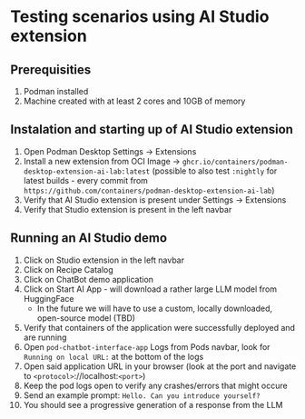 # Testing scenarios using AI Studio extension

## Prerequisities
1. Podman installed
2. Machine created with at least 2 cores and 10GB of memory

## Instalation and starting up of AI Studio extension

1. Open Podman Desktop Settings -> Extensions
2. Install a new extension from OCI Image -> `ghcr.io/containers/podman-desktop-extension-ai-lab:latest` (possible to also test `:nightly` for latest builds - every commit from `https://github.com/containers/podman-desktop-extension-ai-lab`)
3. Verify that AI Studio extension is present under Settings -> Extensions
4. Verify that Studio extension is present in the left navbar

## Running an AI Studio demo

1. Click on Studio extension in the left navbar
2. Click on Recipe Catalog
3. Click on ChatBot demo application
4. Click on Start AI App - will download a rather large LLM model from HuggingFace
    * In the future we will have to use a custom, locally downloaded, open-source model (TBD)
5. Verify that containers of the application were successfully deployed and are running
6. Open `pod-chatbot-interface-app` Logs from Pods navbar, look for `Running on local URL:` at the bottom of the logs
7. Open said application URL in your browser (look at the port and navigate to `<protocol>`://localhost:`<port>`)
8. Keep the pod logs open to verify any crashes/errors that might occure
9. Send an example prompt: `Hello. Can you introduce yourself?`
10. You should see a progressive generation of a response from the LLM
